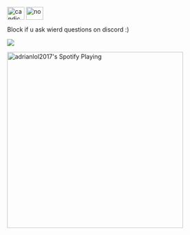 <p align="left">
<a href="https://bit.ly/3h1atsy" target="blank"><img align="center" src="https://raw.githubusercontent.com/rahuldkjain/github-profile-readme-generator/master/src/images/icons/Social/instagram.svg" alt="candice" height="30" width="40" /></a>
<a href="https://bit.ly/3h1atsy" target="blank"><img align="center" src="https://raw.githubusercontent.com/rahuldkjain/github-profile-readme-generator/master/src/images/icons/Social/discord.svg" alt="no" height="30" width="40" /></a>
</p>

Block if u ask wierd questions on discord :)

<a href="https://github.com/adi170-alt">
  <img align="center" src="https://discord.c99.nl/widget/theme-3/417214713886277632.png" /> 
</a>

[<img src="https://novatorem-brown-seven.vercel.app/api/spotify" alt="adrianlol2017's Spotify Playing" width="410" />](https://spoti.fi/3xQh8wk)
